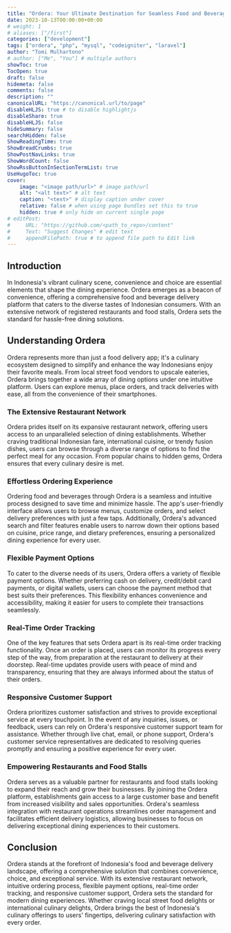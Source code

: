 ```yaml
---
title: "Ordera: Your Ultimate Destination for Seamless Food and Beverage Delivery in Indonesia"
date: 2023-10-13T00:00:00+00:00
# weight: 1
# aliases: ["/first"]
categories: ["development"]
tags: ["ordera", "php", "mysql", "codeigniter", "laravel"]
author: "Tomi Mulhartono"
# author: ["Me", "You"] # multiple authors
showToc: true
TocOpen: true
draft: false
hidemeta: false
comments: false
description: ""
canonicalURL: "https://canonical.url/to/page"
disableHLJS: true # to disable highlightjs
disableShare: true
disableHLJS: false
hideSummary: false
searchHidden: false
ShowReadingTime: true
ShowBreadCrumbs: true
ShowPostNavLinks: true
ShowWordCount: false
ShowRssButtonInSectionTermList: true
UseHugoToc: true
cover:
    image: "<image path/url>" # image path/url
    alt: "<alt text>" # alt text
    caption: "<text>" # display caption under cover
    relative: false # when using page bundles set this to true
    hidden: true # only hide on current single page
# editPost:
#     URL: "https://github.com/<path_to_repo>/content"
#     Text: "Suggest Changes" # edit text
#     appendFilePath: true # to append file path to Edit link
---
```


## Introduction
In Indonesia's vibrant culinary scene, convenience and choice are essential elements that shape the dining experience. Ordera emerges as a beacon of convenience, offering a comprehensive food and beverage delivery platform that caters to the diverse tastes of Indonesian consumers. With an extensive network of registered restaurants and food stalls, Ordera sets the standard for hassle-free dining solutions.

## Understanding Ordera
Ordera represents more than just a food delivery app; it's a culinary ecosystem designed to simplify and enhance the way Indonesians enjoy their favorite meals. From local street food vendors to upscale eateries, Ordera brings together a wide array of dining options under one intuitive platform. Users can explore menus, place orders, and track deliveries with ease, all from the convenience of their smartphones.

### The Extensive Restaurant Network
Ordera prides itself on its expansive restaurant network, offering users access to an unparalleled selection of dining establishments. Whether craving traditional Indonesian fare, international cuisine, or trendy fusion dishes, users can browse through a diverse range of options to find the perfect meal for any occasion. From popular chains to hidden gems, Ordera ensures that every culinary desire is met.

### Effortless Ordering Experience
Ordering food and beverages through Ordera is a seamless and intuitive process designed to save time and minimize hassle. The app's user-friendly interface allows users to browse menus, customize orders, and select delivery preferences with just a few taps. Additionally, Ordera's advanced search and filter features enable users to narrow down their options based on cuisine, price range, and dietary preferences, ensuring a personalized dining experience for every user.

### Flexible Payment Options
To cater to the diverse needs of its users, Ordera offers a variety of flexible payment options. Whether preferring cash on delivery, credit/debit card payments, or digital wallets, users can choose the payment method that best suits their preferences. This flexibility enhances convenience and accessibility, making it easier for users to complete their transactions seamlessly.

### Real-Time Order Tracking
One of the key features that sets Ordera apart is its real-time order tracking functionality. Once an order is placed, users can monitor its progress every step of the way, from preparation at the restaurant to delivery at their doorstep. Real-time updates provide users with peace of mind and transparency, ensuring that they are always informed about the status of their orders.

### Responsive Customer Support
Ordera prioritizes customer satisfaction and strives to provide exceptional service at every touchpoint. In the event of any inquiries, issues, or feedback, users can rely on Ordera's responsive customer support team for assistance. Whether through live chat, email, or phone support, Ordera's customer service representatives are dedicated to resolving queries promptly and ensuring a positive experience for every user.

### Empowering Restaurants and Food Stalls
Ordera serves as a valuable partner for restaurants and food stalls looking to expand their reach and grow their businesses. By joining the Ordera platform, establishments gain access to a large customer base and benefit from increased visibility and sales opportunities. Ordera's seamless integration with restaurant operations streamlines order management and facilitates efficient delivery logistics, allowing businesses to focus on delivering exceptional dining experiences to their customers.

## Conclusion
Ordera stands at the forefront of Indonesia's food and beverage delivery landscape, offering a comprehensive solution that combines convenience, choice, and exceptional service. With its extensive restaurant network, intuitive ordering process, flexible payment options, real-time order tracking, and responsive customer support, Ordera sets the standard for modern dining experiences. Whether craving local street food delights or international culinary delights, Ordera brings the best of Indonesia's culinary offerings to users' fingertips, delivering culinary satisfaction with every order.
